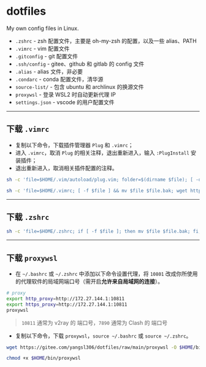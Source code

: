 # dotfiles

My own config files in Linux.

- `.zshrc` - zsh 配置文件，主要是 oh-my-zsh 的配置，以及一些 alias、PATH
- `.vimrc` - vim 配置文件
- `.gitconfig` - git 配置文件
- `.ssh/config` - gitee、github 和 gitlab 的 config 文件
- `.alias` - alias 文件，非必要
- `.condarc` - conda 配置文件，清华源
- `source-list/` - 包含 ubuntu 和 archlinux 的换源文件
- `proxywsl` - 登录 WSL2 时自动更新代理 IP
- `settings.json` - vscode 的用户配置文件

---

## 下载 `.vimrc`

- 复制以下命令，下载插件管理器 `Plug` 和 `.vimrc`；
- 进入 `.vimrc`，取消 `Plug` 的相关注释，退出重新进入，输入 `:PlugInstall` 安装插件；
- 退出重新进入，取消相关插件配置的注释。

```bash
sh -c 'file=$HOME/.vim/autoload/plug.vim; folder=$(dirname $file); [ -d $folder ] && [ -f $file ] && cp $file $file.bak || mkdir -p $folder; wget https://gitee.com/yangsl306/dotfiles/raw/main/.vim/autoload/plug.vim -O $file'

sh -c 'file=$HOME/.vimrc; [ -f $file ] && mv $file $file.bak; wget https://gitee.com/yangsl306/dotfiles/raw/main/.vimrc -O $file'
```

---

## 下载 `.zshrc`

```bash
sh -c 'file=$HOME/.zshrc; if [ -f $file ]; then mv $file $file.bak; fi; wget https://gitee.com/yangsl306/dotfiles/raw/main/.zshrc -O $file'
```

---

## 下载 `proxywsl`

- 在 `~/.bashrc` 或 `~/.zshrc` 中添加以下命令设置代理，将 `10801` 改成你所使用的代理软件的局域网端口号（需开启**允许来自局域网的连接**）。

```bash
# proxy
export http_proxy=http://172.27.144.1:10811
export https_proxy=http://172.27.144.1:10811
proxywsl
```

>`10811` 通常为 v2ray 的 端口号，`7890`  通常为 Clash 的 端口号

- 复制以下命令，下载 `proxywsl`，`source ~/.bashrc` 或 `source ~/.zshrc`。

```bash
wget https://gitee.com/yangsl306/dotfiles/raw/main/proxywsl -O $HOME/bin/proxywsl

chmod +x $HOME/bin/proxywsl
```
